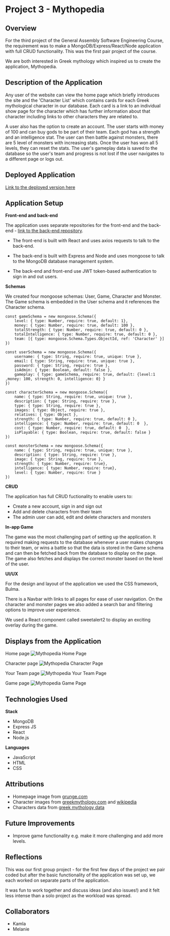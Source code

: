 # Project 3 - Mythopedia

## Overview

For the third project of the General Assembly Software Engineering Course, the requirement was to make a MongoDB/Express/React/Node application with full CRUD functionality. This was the first pair project of the course. 

We are both interested in Greek mythology which inspired us to create the application, Mythopedia.

## Description of the Application

Any user of the website can view the home page which briefly introduces the site and the 'Character List' which contains cards for each Greek mythological character in our database. Each card is a link to an individual show page for the character which has further information about that character including links to other characters they are related to.

A user also has the option to create an account. The user starts with money of 100 and can buy gods to be part of their team. Each god has a strength and an intelligence stat. The user can then battle against monsters, there are 5 level of monsters with increasing stats. Once the user has won all 5 levels, they can reset the stats. The user's gameplay data is saved to the database so the user's team and progress is not lost if the user navigates to a different page or logs out.

## Deployed Application

[Link to the deployed version here](https://mythopedia-f-by-k-m.netlify.app/) 

## Application Setup 

**Front-end and back-end**

The application uses separate repositories for the front-end and the back-end - [link to the back-end repository](https://mythopedia-by-k-m.netlify.app/).

- The front-end is built with React and uses axios requests to talk to the back-end.

- The back-end is built with Express and Node and uses mongoose to talk to the MongoDB database management system.

- The back-end and front-end use JWT token-based authentication to sign in and out users.

**Schemas**

We created four mongoose schemas: User, Game, Character and Monster. The Game schema is embedded in the User schema and it references the Character schema.

```JS
const gameSchema = new mongoose.Schema({
    level: { type: Number, require: true, default: 1},
    money: { type: Number, require: true, default: 100 },
    totalStrength: { type: Number, require: true, default: 0 },
    totalIntelligence: { type: Number, require: true, default: 0 },
    team: [{ type: mongoose.Schema.Types.ObjectId, ref: 'Character' }]
})

const userSchema = new mongoose.Schema({
    username: { type: String, require: true, unique: true },
    email: { type: String, require: true, unique: true },
    password: { type: String, require: true },
    isAdmin: { type: Boolean, default: false },
    gameplay: { type: gameSchema, require: true, default: {level:1 ,money: 100, strength: 0, intelligence: 0} }
})

const characterSchema = new mongoose.Schema({
    name: { type: String, require: true, unique: true },
    description: { type: String, require: true },
    type: { type: String, require: true },
    images: { type: Object, require: true },
    relatives: { type: Object },
    strength: { type: Number, require: true, default: 0 },
    intelligence: { type: Number, require: true, default: 0  },
    cost: { type: Number, require: true, default: 0  },
    isPlayable: { type: Boolean, require: true, default: false }
})

const monsterSchema = new mongoose.Schema({
    name: { type: String, require: true, unique: true },
    description: { type: String, require: true },
    image: { type: String, require: true },
    strength: { type: Number, require: true},
    intelligence: { type: Number, require: true},
    level: { type: Number, require: true }
})
```

**CRUD**

The application has full CRUD fuctionality to enable users to:

- Create a new account, sign in and sign out 
- Add and delete characters from their team
- The admin user can add, edit and delete characters and monsters

**In-app Game**

The game was the most challenging part of setting up the application. It required making requests to the database whenever a user makes changes to their team, or wins a battle so that the data is stored in the Game schema and can then be fetched back from the database to display on the page. The game also fetches and displays the correct monster based on the level of the user.

**UI/UX**

For the design and layout of the application we used the CSS framework, Bulma. 

There is a Navbar with links to all pages for ease of user navigation. On the character and monster pages we also added a search bar and filtering options to improve user experience.

We used a React component called sweetalert2 to display an exciting overlay during the game.

## Displays from the Application

Home page
![Mythopedia Home Page](assets/Mythopedia-homepage.png)

Character page
![Mythopedia Character Page](assets/Mythopedia-charactersList.png)

Your Team page
![Mythopedia Your Team Page](assets/Mythopedia-yourteam.png)

Game page
![Mythopedia Game Page](assets/Mythopedia-battle-in-progress.png)

## Technologies Used

**Stack**
- MongoDB
- Express JS
- React
- Node.js

**Languages**
- JavaScript
- HTML
- CSS

## Attributions

- Homepage image from [grunge.com](https://www.grunge.com/img/gallery/the-untold-truth-of-the-temple-of-artemis/intro-1632322815.jpg)
- Character images from [greekmythology.com](https://www.greekmythology.com/) and [wikipedia](https://en.wikipedia.org/wiki/)
- Characters data from [greek mythology data](https://github.com/kamiranoff/greek-mythology-data/blob/master/data/all.json)

## Future Improvements

- Improve game functionality e.g. make it more challenging and add more levels.

## Reflections

This was our first group project - for the first few days of the project we pair coded but after the basic functionality of the application was set up, we each worked on separate parts of the application. 

It was fun to work together and discuss ideas (and also issues!) and it felt less intense than a solo project as the workload was spread. 

## Collaborators

- Kamla
- Melanie
